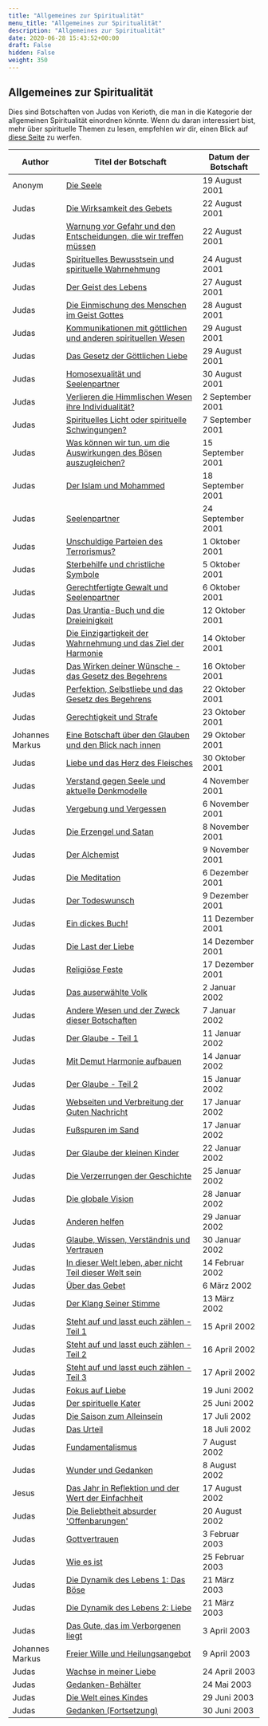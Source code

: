 ```yaml
---
title: "Allgemeines zur Spiritualität"
menu_title: "Allgemeines zur Spiritualität"
description: "Allgemeines zur Spiritualität"
date: 2020-06-28 15:43:52+00:00
draft: False
hidden: False
weight: 350
---
```

## Allgemeines zur Spiritualität

Dies sind Botschaften von Judas von Kerioth, die man in die Kategorie der allgemeinen Spiritualität einordnen könnte. Wenn du daran interessiert bist, mehr über spirituelle Themen zu lesen, empfehlen wir dir, einen Blick auf [diese Seite](/spirituelle-themen/) zu werfen.

**Author** | **Titel der Botschaft** | **Datum der Botschaft**  
---|---|---
Anonym | [Die Seele](/aktuelle-botschaften/aktuelle-botschaften-in-reihenfolge-des-datums/aktuelle-botschaften-2001/die-seele-hr-anonym-19-august-2001/) | 19 August 2001
Judas | [Die Wirksamkeit des Gebets](/aktuelle-botschaften/aktuelle-botschaften-in-reihenfolge-des-datums/aktuelle-botschaften-2001/die-wirksamkeit-des-gebets-hr-judas-22-august-2001/) | 22 August 2001
Judas | [Warnung vor Gefahr und den Entscheidungen, die wir treffen müssen](/aktuelle-botschaften/aktuelle-botschaften-in-reihenfolge-des-datums/aktuelle-botschaften-2001/warnung-vor-gefahr-und-den-entscheidungen-die-wir-treffen-muessen-hr-judas-22-august-2001/) | 22 August 2001
Judas | [Spirituelles Bewusstsein und spirituelle Wahrnehmung](/aktuelle-botschaften/aktuelle-botschaften-in-reihenfolge-des-datums/aktuelle-botschaften-2001/spirituelles-bewusstsein-und-spirituelle-wahrnehmung-hr-judas-24-august-2001/) | 24 August 2001
Judas | [Der Geist des Lebens](/aktuelle-botschaften/aktuelle-botschaften-in-reihenfolge-des-datums/aktuelle-botschaften-2001/der-geist-des-lebens-hr-judas-27-august-2001/) | 27 August 2001
Judas | [Die Einmischung des Menschen im Geist Gottes](/aktuelle-botschaften/aktuelle-botschaften-in-reihenfolge-des-datums/aktuelle-botschaften-2001/die-einmischung-des-menschen-im-geist-gottes-hr-judas-28-august-2001/) | 28 August 2001
Judas | [Kommunikationen mit göttlichen und anderen spirituellen Wesen](/aktuelle-botschaften/aktuelle-botschaften-in-reihenfolge-des-datums/aktuelle-botschaften-2001/kommunikationen-mit-goettlichen-und-anderen-spirituellen-wesen-hr-judas-29-august-2001/) | 29 August 2001
Judas | [Das Gesetz der Göttlichen Liebe](/aktuelle-botschaften/aktuelle-botschaften-in-reihenfolge-des-datums/aktuelle-botschaften-2001/das-gesetz-der-goettlichen-liebe-hr-judas-29-august-2001/) | 29 August 2001
Judas | [Homosexualität und Seelenpartner](/aktuelle-botschaften/aktuelle-botschaften-in-reihenfolge-des-datums/aktuelle-botschaften-2001/homosexualitaet-und-seelenpartner-hr-judas-30-august-2001/) | 30 August 2001
Judas | [Verlieren die Himmlischen Wesen ihre Individualität?](/aktuelle-botschaften/aktuelle-botschaften-in-reihenfolge-des-datums/aktuelle-botschaften-2001/verlieren-die-himmlischen-wesen-ihre-individualitaet-hr-judas-2-september-2001/) | 2 September 2001
Judas | [Spirituelles Licht oder spirituelle Schwingungen?](/aktuelle-botschaften/aktuelle-botschaften-in-reihenfolge-des-datums/aktuelle-botschaften-2001/spirituelles-licht-oder-spirituelle-schwingungen-hr-judas-7-september-2001/) | 7 September 2001
Judas | [Was können wir tun, um die Auswirkungen des Bösen auszugleichen?](/aktuelle-botschaften/aktuelle-botschaften-in-reihenfolge-des-datums/aktuelle-botschaften-2001/was-koennen-wir-tun-um-die-auswirkungen-des-boesen-auszugleichen-hr-judas-15-september-2001/) | 15 September 2001
Judas | [Der Islam und Mohammed](/aktuelle-botschaften/aktuelle-botschaften-in-reihenfolge-des-datums/aktuelle-botschaften-2001/der-islam-und-mohammed-hr-judas-18-september-2001/) | 18 September 2001
Judas | [Seelenpartner](/aktuelle-botschaften/aktuelle-botschaften-in-reihenfolge-des-datums/aktuelle-botschaften-2001/seelenpartner-hr-judas-24-september-2001/) | 24 September 2001
Judas | [Unschuldige Parteien des Terrorismus?](/aktuelle-botschaften/aktuelle-botschaften-in-reihenfolge-des-datums/aktuelle-botschaften-2001/unschuldige-parteien-des-terrorismus-hr-judas-1-oktober-2001/) | 1 Oktober 2001
Judas | [Sterbehilfe und christliche Symbole](/aktuelle-botschaften/aktuelle-botschaften-in-reihenfolge-des-datums/aktuelle-botschaften-2001/sterbehilfe-und-christliche-symbole-hr-judas-5-oktober-2001/) | 5 Oktober 2001
Judas | [Gerechtfertigte Gewalt und Seelenpartner](/aktuelle-botschaften/aktuelle-botschaften-in-reihenfolge-des-datums/aktuelle-botschaften-2001/gerechtfertigte-gewalt-und-seelenpartner-hr-judas-6-oktober-2001/) | 6 Oktober 2001
Judas | [Das Urantia-Buch und die Dreieinigkeit](/aktuelle-botschaften/aktuelle-botschaften-in-reihenfolge-des-datums/aktuelle-botschaften-2001/das-urantiabuch-und-die-dreieinigkeit-hr-judas-12-oktober-2001/) | 12 Oktober 2001
Judas | [Die Einzigartigkeit der Wahrnehmung und das Ziel der Harmonie](/aktuelle-botschaften/aktuelle-botschaften-in-reihenfolge-des-datums/aktuelle-botschaften-2001/die-einzigartigkeit-der-wahrnehmung-und-das-ziel-der-harmonie-hr-judas-14-oktober-2001/) | 14 Oktober 2001
Judas | [Das Wirken deiner Wünsche - das Gesetz des Begehrens](/aktuelle-botschaften/aktuelle-botschaften-in-reihenfolge-des-datums/aktuelle-botschaften-2001/das-wirken-deiner-wuensche-das-gesetz-des-begehrens-hr-judas-16-oktober-2001/) | 16 Oktober 2001
Judas | [Perfektion, Selbstliebe und das Gesetz des Begehrens](/aktuelle-botschaften/aktuelle-botschaften-in-reihenfolge-des-datums/aktuelle-botschaften-2001/perfektion-selbstliebe-und-das-gesetz-des-begehrens-hr-judas-22-oktober-2001/) | 22 Oktober 2001
Judas | [Gerechtigkeit und Strafe](/aktuelle-botschaften/aktuelle-botschaften-in-reihenfolge-des-datums/aktuelle-botschaften-2001/gerechtigkeit-und-strafe-hr-judas-23-oktober-2001/) | 23 Oktober 2001
Johannes Markus | [Eine Botschaft über den Glauben und den Blick nach innen](/aktuelle-botschaften/aktuelle-botschaften-in-reihenfolge-des-datums/aktuelle-botschaften-2001/eine-botschaft-ueber-den-glauben-und-den-blick-nach-innen-hr-johannes-markus-29-oktober-2001/) | 29 Oktober 2001
Judas | [Liebe und das Herz des Fleisches](/aktuelle-botschaften/aktuelle-botschaften-in-reihenfolge-des-datums/aktuelle-botschaften-2001/liebe-und-das-herz-des-fleisches-hr-judas-30-oktober-2001/) | 30 Oktober 2001
Judas | [Verstand gegen Seele und aktuelle Denkmodelle](/aktuelle-botschaften/aktuelle-botschaften-in-reihenfolge-des-datums/aktuelle-botschaften-2001/verstand-gegen-seele-und-aktuelle-denkmodelle-hr-judas-4-november-2001/) | 4 November 2001
Judas | [Vergebung und Vergessen](/aktuelle-botschaften/aktuelle-botschaften-in-reihenfolge-des-datums/aktuelle-botschaften-2001/vergebung-und-vergessen-hr-judas-6-november-2001/) | 6 November 2001
Judas | [Die Erzengel und Satan](/aktuelle-botschaften/aktuelle-botschaften-in-reihenfolge-des-datums/aktuelle-botschaften-2001/die-erzengel-und-satan-hr-judas-8-november-2001/) | 8 November 2001
Judas | [Der Alchemist](/aktuelle-botschaften/aktuelle-botschaften-in-reihenfolge-des-datums/aktuelle-botschaften-2001/der-alchemist-hr-judas-9-november-2001/) | 9 November 2001
Judas | [Die Meditation](/aktuelle-botschaften/aktuelle-botschaften-in-reihenfolge-des-datums/aktuelle-botschaften-2001/die-meditation-hr-judas-6-dezember-2001/) | 6 Dezember 2001
Judas | [Der Todeswunsch](/aktuelle-botschaften/aktuelle-botschaften-in-reihenfolge-des-datums/aktuelle-botschaften-2001/der-todeswunsch-hr-judas-9-dezember-2001/) | 9 Dezember 2001
Judas | [Ein dickes Buch!](/aktuelle-botschaften/aktuelle-botschaften-in-reihenfolge-des-datums/aktuelle-botschaften-2001/ein-dickes-buch-hr-judas-11-dezember-2001/) | 11 Dezember 2001
Judas | [Die Last der Liebe](/aktuelle-botschaften/aktuelle-botschaften-in-reihenfolge-des-datums/aktuelle-botschaften-2001/die-last-der-liebe-hr-judas-14-dezember-2001/) | 14 Dezember 2001
Judas | [Religiöse Feste](/aktuelle-botschaften/aktuelle-botschaften-in-reihenfolge-des-datums/aktuelle-botschaften-2001/religioese-feste-hr-judas-17-dezember-2001/) | 17 Dezember 2001
Judas | [Das auserwählte Volk](/aktuelle-botschaften/aktuelle-botschaften-in-reihenfolge-des-datums/aktuelle-botschaften-2002/das-auserwaehlte-volk-hr-judas-2-januar-2002/) | 2 Januar 2002
Judas | [Andere Wesen und der Zweck dieser Botschaften](/aktuelle-botschaften/aktuelle-botschaften-in-reihenfolge-des-datums/aktuelle-botschaften-2002/andere-wesen-und-der-zweck-dieser-botschaften-hr-judas-7-januar-2002/) | 7 Januar 2002
Judas | [Der Glaube - Teil 1](/aktuelle-botschaften/aktuelle-botschaften-in-reihenfolge-des-datums/aktuelle-botschaften-2002/der-glaube-teil-1-hr-judas-11-januar-2002/) | 11 Januar 2002
Judas | [Mit Demut Harmonie aufbauen](/aktuelle-botschaften/aktuelle-botschaften-in-reihenfolge-des-datums/aktuelle-botschaften-2002/mit-demut-harmonie-aufbauen-hr-judas-14-januar-2002/) | 14 Januar 2002
Judas | [Der Glaube - Teil 2](/aktuelle-botschaften/aktuelle-botschaften-in-reihenfolge-des-datums/aktuelle-botschaften-2002/der-glaube-teil-2-hr-judas-15-januar-2002/) | 15 Januar 2002
Judas | [Webseiten und Verbreitung der Guten Nachricht](/aktuelle-botschaften/aktuelle-botschaften-in-reihenfolge-des-datums/aktuelle-botschaften-2002/webseiten-und-verbreitung-der-guten-nachricht-hr-judas-17-januar-2002/) | 17 Januar 2002
Judas | [Fußspuren im Sand](/aktuelle-botschaften/aktuelle-botschaften-in-reihenfolge-des-datums/aktuelle-botschaften-2002/fussspuren-im-sand-hr-judas-17-januar-2002/) | 17 Januar 2002
Judas | [Der Glaube der kleinen Kinder](/aktuelle-botschaften/aktuelle-botschaften-in-reihenfolge-des-datums/aktuelle-botschaften-2002/der-glaube-der-kleinen-kinder-hr-judas-22-januar-2002/) | 22 Januar 2002
Judas | [Die Verzerrungen der Geschichte](/aktuelle-botschaften/aktuelle-botschaften-in-reihenfolge-des-datums/aktuelle-botschaften-2002/die-verzerrungen-der-geschichte-hr-judas-25-januar-2002/) | 25 Januar 2002
Judas | [Die globale Vision](/aktuelle-botschaften/aktuelle-botschaften-in-reihenfolge-des-datums/aktuelle-botschaften-2002/die-globale-vision-hr-judas-28-januar-2002/) | 28 Januar 2002
Judas | [Anderen helfen](/aktuelle-botschaften/aktuelle-botschaften-in-reihenfolge-des-datums/aktuelle-botschaften-2002/anderen-helfen-hr-judas-29-januar-2002/) | 29 Januar 2002
Judas | [Glaube, Wissen, Verständnis und Vertrauen](/aktuelle-botschaften/aktuelle-botschaften-in-reihenfolge-des-datums/aktuelle-botschaften-2002/glaube-wissen-verstaendnis-und-vertrauen-hr-judas-30-januar-2002/) | 30 Januar 2002
Judas | [In dieser Welt leben, aber nicht Teil dieser Welt sein](/aktuelle-botschaften/aktuelle-botschaften-in-reihenfolge-des-datums/aktuelle-botschaften-2002/in-dieser-welt-leben-aber-nicht-teil-dieser-welt-sein-hr-judas-14-februar-2002/) | 14 Februar 2002
Judas | [Über das Gebet](/aktuelle-botschaften/aktuelle-botschaften-in-reihenfolge-des-datums/aktuelle-botschaften-2002/ueber-das-gebet-hr-judas-6-maerz-2002/) | 6 März 2002
Judas | [Der Klang Seiner Stimme](/aktuelle-botschaften/aktuelle-botschaften-in-reihenfolge-des-datums/aktuelle-botschaften-2002/der-klang-seiner-stimme-hr-judas-13-maerz-2002/) | 13 März 2002
Judas | [Steht auf und lasst euch zählen - Teil 1](/aktuelle-botschaften/aktuelle-botschaften-in-reihenfolge-des-datums/aktuelle-botschaften-2002/steht-auf-und-lasst-euch-zaehlen-teil-1-hr-judas-15-april-2002/) | 15 April 2002
Judas | [Steht auf und lasst euch zählen - Teil 2](/aktuelle-botschaften/aktuelle-botschaften-in-reihenfolge-des-datums/aktuelle-botschaften-2002/steht-auf-und-lasst-euch-zaehlen-teil-2-hr-judas-16-april-2002/) | 16 April 2002
Judas | [Steht auf und lasst euch zählen - Teil 3](/aktuelle-botschaften/aktuelle-botschaften-in-reihenfolge-des-datums/aktuelle-botschaften-2002/steht-auf-und-lasst-euch-zaehlen-teil-3-hr-judas-17-april-2002/) | 17 April 2002
Judas | [Fokus auf Liebe](/aktuelle-botschaften/aktuelle-botschaften-in-reihenfolge-des-datums/aktuelle-botschaften-2002/fokus-auf-liebe-hr-judas-19-juni-2002/) | 19 Juni 2002
Judas | [Der spirituelle Kater](/aktuelle-botschaften/aktuelle-botschaften-in-reihenfolge-des-datums/aktuelle-botschaften-2002/der-spirituelle-kater-hr-judas-25-juni-2002/) | 25 Juni 2002
Judas | [Die Saison zum Alleinsein](/aktuelle-botschaften/aktuelle-botschaften-in-reihenfolge-des-datums/aktuelle-botschaften-2002/die-saison-zum-alleinsein-hr-judas-17-juli-2002/) | 17 Juli 2002
Judas | [Das Urteil](/aktuelle-botschaften/aktuelle-botschaften-in-reihenfolge-des-datums/aktuelle-botschaften-2002/das-urteil-hr-judas-18-juli-2002/) | 18 Juli 2002
Judas | [Fundamentalismus](/aktuelle-botschaften/aktuelle-botschaften-in-reihenfolge-des-datums/aktuelle-botschaften-2002/fundamentalismus-hr-judas-7-august-2002/) | 7 August 2002
Judas | [Wunder und Gedanken](/aktuelle-botschaften/aktuelle-botschaften-in-reihenfolge-des-datums/aktuelle-botschaften-2002/wunder-und-gedanken-hr-judas-8-august-2002/) | 8 August 2002
Jesus | [Das Jahr in Reflektion und der Wert der Einfachheit](/aktuelle-botschaften/aktuelle-botschaften-in-reihenfolge-des-datums/aktuelle-botschaften-2002/das-jahr-in-reflektion-und-der-wert-der-einfachheit-hr-jesus-17-august-2002/) | 17 August 2002
Judas | [Die Beliebtheit absurder 'Offenbarungen'](/aktuelle-botschaften/aktuelle-botschaften-in-reihenfolge-des-datums/aktuelle-botschaften-2002/die-beliebtheit-absurder-offenbarungen-hr-judas-20-august-2002/) | 20 August 2002
Judas | [Gottvertrauen](/aktuelle-botschaften/aktuelle-botschaften-in-reihenfolge-des-datums/aktuelle-botschaften-2003/gottvertrauen-hr-judas-3-februar-2003/) | 3 Februar 2003
Judas | [Wie es ist](/aktuelle-botschaften/aktuelle-botschaften-in-reihenfolge-des-datums/aktuelle-botschaften-2003/wie-es-ist-hr-judas-25-februar-2003/) | 25 Februar 2003
Judas | [Die Dynamik des Lebens 1: Das Böse](/aktuelle-botschaften/aktuelle-botschaften-in-reihenfolge-des-datums/aktuelle-botschaften-2003/die-dynamik-des-lebens-1-das-boese-hr-judas-21-maerz-2003/) | 21 März 2003
Judas | [Die Dynamik des Lebens 2: Liebe](/aktuelle-botschaften/aktuelle-botschaften-in-reihenfolge-des-datums/aktuelle-botschaften-2003/die-dynamik-des-lebens-2-liebe-hr-judas-21-maerz-2003/) | 21 März 2003
Judas | [Das Gute, das im Verborgenen liegt](/aktuelle-botschaften/aktuelle-botschaften-in-reihenfolge-des-datums/aktuelle-botschaften-2003/das-gute-das-im-verborgenen-liegt-hr-judas-3-april-2003/) | 3 April 2003
Johannes Markus | [Freier Wille und Heilungsangebot](/aktuelle-botschaften/aktuelle-botschaften-in-reihenfolge-des-datums/aktuelle-botschaften-2003/freier-wille-und-heilungsangebot-hr-johannes-markus-9-april-2003/) | 9 April 2003
Judas | [Wachse in meiner Liebe](/aktuelle-botschaften/aktuelle-botschaften-in-reihenfolge-des-datums/aktuelle-botschaften-2003/wachse-in-meiner-liebe-hr-judas-24-april-2003/) | 24 April 2003
Judas | [Gedanken-Behälter](/aktuelle-botschaften/aktuelle-botschaften-in-reihenfolge-des-datums/aktuelle-botschaften-2003/gedankenbehaelter-hr-judas-24-mai-2003/) | 24 Mai 2003
Judas | [Die Welt eines Kindes](/aktuelle-botschaften/aktuelle-botschaften-in-reihenfolge-des-datums/aktuelle-botschaften-2003/die-welt-eines-kindes-hr-judas-29-juni-2003/) | 29 Juni 2003
Judas | [Gedanken (Fortsetzung)](/aktuelle-botschaften/aktuelle-botschaften-in-reihenfolge-des-datums/aktuelle-botschaften-2003/gedanken-fortsetzung-hr-judas-30-juni-2003/) | 30 Juni 2003
